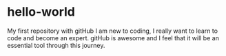 # hello-world
My first repository with gitHub
I am new to coding, I really want to learn to code and become an expert.
gitHub is awesome and I feel that it will be an essential tool through this journey.

